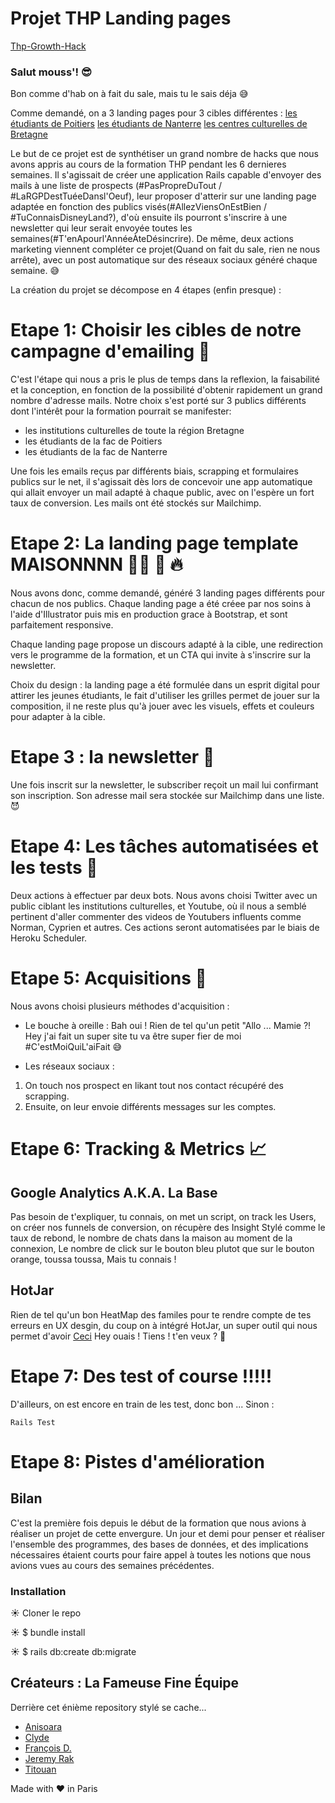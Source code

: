 # Projet THP Landing pages
 <a href="https://thp-growth-hack.herokuapp.com">Thp-Growth-Hack</a>

### Salut  mouss'!  😎
Bon comme d'hab on à fait du sale, mais tu le sais déja 😅

Comme demandé, on a 3 landing pages pour 3 cibles différentes : 
<a href="https://thp-growth-hack.herokuapp.com">les étudiants de Poitiers</a>
<a href="https://thp-growth-hack.herokuapp.com/pages/hometwo/">les étudiants de Nanterre</a>
<a href="https://thp-growth-hack.herokuapp.com/pages/hometree/">les centres culturelles de Bretagne</a>

Le but de ce projet est de synthétiser un grand nombre de hacks que nous avons appris au cours de la formation THP pendant les 6 dernieres semaines. 
Il s'agissait de créer une application Rails capable d'envoyer des mails à une liste de prospects (#PasPropreDuTout / #LaRGPDestTuéeDansl'Oeuf), leur proposer d'atterir sur une landing page adaptée en fonction des publics visés(#AllezViensOnEstBien / #TuConnaisDisneyLand?), d'où ensuite ils pourront s'inscrire à une newsletter qui leur serait envoyée toutes les semaines(#T'enApourl'AnnéeÀteDésincrire). 
De même, deux actions marketing viennent compléter ce projet(Quand on fait du sale, rien ne nous arrête), avec un post automatique sur des réseaux sociaux généré chaque semaine. 😅

La création du projet se décompose en 4 étapes (enfin presque) :

# Etape 1: Choisir les cibles de notre campagne d'emailing 🎯

C'est l'étape qui nous a pris le plus de temps dans la reflexion, la faisabilité et la conception, en fonction de la possibilité d'obtenir rapidement un grand nombre d'adresse mails.
Notre choix s'est porté sur 3 publics différents dont l'intérêt pour la formation pourrait se manifester:
- les institutions culturelles de toute la région Bretagne
- les étudiants de la fac de Poitiers
- les étudiants de la fac de Nanterre

Une fois les emails reçus par différents biais, scrapping et formulaires publics sur le net, il s'agissait dès lors de concevoir une app automatique qui allait envoyer un mail adapté à chaque public, avec on l'espère un fort taux de conversion. Les mails ont été stockés sur Mailchimp.

# Etape 2: La landing page template MAISONNNN 👨‍💻  💪 🔥

Nous avons donc, comme demandé, généré 3 landing pages différents pour chacun de nos publics.
Chaque landing page a été créee par nos soins à l'aide d'Illustrator puis mis en production grace à Bootstrap, et sont parfaitement responsive.

Chaque landing page propose un discours adapté à la cible, une redirection vers le programme de la formation, et un CTA qui invite à s'inscrire sur la newsletter.

Choix du design : la landing page a été formulée dans un esprit digital pour attirer les jeunes étudiants, le fait d'utiliser les grilles permet de jouer sur la composition, il ne reste plus qu'à jouer avec les visuels, effets et couleurs pour adapter à la cible.

# Etape 3 : la newsletter 💌

Une fois inscrit sur la newsletter, le subscriber reçoit un mail lui confirmant son inscription. Son adresse mail sera stockée sur Mailchimp dans une liste. 😈

# Etape 4: Les tâches automatisées et les tests 🔁

Deux actions à effectuer par deux bots. Nous avons choisi Twitter avec un public ciblant les institutions culturelles, et Youtube, où il nous a semblé pertinent d'aller commenter des videos de Youtubers influents comme Norman, Cyprien et autres. Ces actions seront automatisées par le biais de Heroku Scheduler.

# Etape 5: Acquisitions 🚀

Nous avons choisi plusieurs méthodes d'acquisition : 
- Le bouche à oreille : 
Bah oui ! Rien de tel qu'un petit "Allo ... Mamie ?! Hey j'ai fait un super site tu va être super fier de moi #C'estMoiQuiL'aiFait 😅

- Les réseaux sociaux : 
1) On touch nos prospect en likant tout nos contact récupéré des scrapping.
2) Ensuite, on leur envoie différents messages sur les comptes.


# Etape 6: Tracking & Metrics 📈
## Google Analytics A.K.A. La Base
Pas besoin de t'expliquer, tu connais, on met un script, on track les Users, on créer nos funnels de conversion, on récupère des Insight Stylé comme le taux de rebond, le nombre de chats dans la maison au moment de la connexion, Le nombre de click sur le bouton bleu plutot que sur le bouton orange, toussa toussa, Mais tu connais ! 
## HotJar
Rien de tel qu'un bon HeatMap des familes pour te rendre compte de tes erreurs en UX desgin, du coup on à intégré HotJar, un super outil qui nous permet d'avoir <a href="https://insights.hotjar.com/h?site=981541&heatmap=3006616&token=d955ecbcc4441c5f9b5f4745b354c65d&device=desktop&type=click">Ceci</a>
Hey ouais !  Tiens ! t'en veux ? 👊
# Etape 7: Des test of course !!!!! 
D'ailleurs, on est encore en train de les test, donc bon ... 
Sinon :
```
Rails Test 
```
# Etape 8: Pistes d'amélioration 


## Bilan

C'est la première fois depuis le début de la formation que nous avions à réaliser un projet de cette envergure. Un jour et demi pour penser et réaliser l'ensemble des programmes, des bases de données, et des implications nécessaires étaient courts pour faire appel à toutes les notions que nous avions vues au cours des semaines précédentes.

### Installation

☀️   Cloner le repo

☀️   $ bundle install

☀️   $ rails db:create db:migrate

## Créateurs : La Fameuse Fine Équipe ##

Derrière cet énième repository stylé se cache...
* <a href="https://github.com/AniMoure">Anisoara</a>
* <a href="https://github.com/clydeat">Clyde</a>
* <a href="https://github.com/TheFSilver">François D.</a>
* <a href="https://github.com/skageraz">Jeremy Rak</a>
* <a href="https://github.com/Titouax">Titouan</a>

Made with ♥ in Paris
